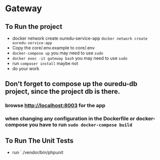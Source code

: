 # Gateway


## To Run the project

- docker network create ouredu-service-app `docker network create ouredu-service-app`
- Copy the core/.env.example to core/.env
- `docker-compose up` you may need to use `sudo`
- `docker exec -it gateway bash` you may need to use `sudo`
- run `composer install` maybe not
- do your work

## Don't forget to compose up the ouredu-db project, since the project db is there.

### browse [http://localhost:8003](http://localhost:8003) for the app

### when changing any configuration in the Dockerfile or docker-compose you have to run `sudo docker-compose build`

## To Run The Unit Tests
- run `./vendor/bin/phpunit 